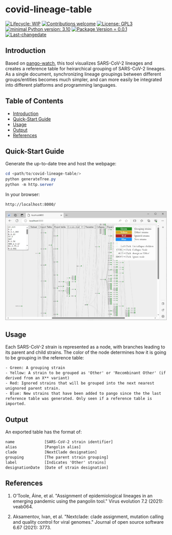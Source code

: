 # covid-lineage-table
 [![Lifecycle: WIP](https://img.shields.io/badge/lifecycle-WIP-yellow.svg)](https://lifecycle.r-lib.org/articles/stages.html#experimental) [![Contributions welcome](https://img.shields.io/badge/contributions-welcome-brightgreen.svg?style=flat)](https://github.com/provlab-bioinfo/covid-lineage-table/issues) [![License: GPL3](https://img.shields.io/badge/license-GPL3-lightgrey.svg)](https://www.gnu.org/licenses/gpl-3.0.en.html) [![minimal Python version: 3.10](https://img.shields.io/badge/Python-3.10-6666ff.svg)](https://www.python.org/) [![Package Version = 0.0.1](https://img.shields.io/badge/Package%20version-0.0.1-orange.svg?style=flat-square)](https://github.com/provlab-bioinfo/covid-lineage-table/blob/main/NEWS) [![Last-changedate](https://img.shields.io/badge/last%20change-2023--11--03-yellowgreen.svg)](https://github.com/provlab-bioinfo/covid-lineage-table/blob/main/NEWS)

## Introduction

Based on [pango-watch](https://github.com/MDU-PHL/pango-watch), this tool visualizes SARS-CoV-2 lineages and creates a reference table for heirarchical grouping of SARS-CoV-2 lineages. As a single document, synchronizing lineage groupings between different groups/entities becomes much simpler, and can more easily be integrated into different platforms and programming languages.

## Table of Contents

- [Introduction](#introduction)
- [Quick-Start Guide](#quick-start%guide)
- [Usage](#usage)
- [Output](#output)
- [References](#references)

## Quick-Start Guide

Generate the up-to-date tree and host the webpage:
```powershell
cd <path/to/covid-lineage-table/>
python generateTree.py
python -m http.server
```

In your browser:
```
http://localhost:8000/
```

![covid-lineage-table in browser](./lineage-tree.jpg)

## Usage

Each SARS-CoV-2 strain is represented as a node, with branches leading to its parent and child strains. The color of the node determines how it is going to be grouping in the reference table:

    - Green: A grouping strain    
    - Yellow: A strain to be grouped as 'Other' or 'Recombinant Other' (if derived from an X** variant)
    - Red: Ignored strains that will be grouped into the next nearest unignored parent strain.
    - Blue: New strains that have been added to pango since the the last reference table was generated. Only seen if a reference table is imported.

## Output

An exported table has the format of:
```
name             [SARS-CoV-2 strain identifier]
alias            [Pangolin alias]
clade            [NextClade designation]
grouping         [The parent strain grouping]
label            [Indicates 'Other' strains]
designationDate  [Date of strain designation]
```

## References

1. O’Toole, Áine, et al. "Assignment of epidemiological lineages in an emerging pandemic using the pangolin tool." Virus evolution 7.2 (2021): veab064.

2. Aksamentov, Ivan, et al. "Nextclade: clade assignment, mutation calling and quality control for viral genomes." Journal of open source software 6.67 (2021): 3773.
